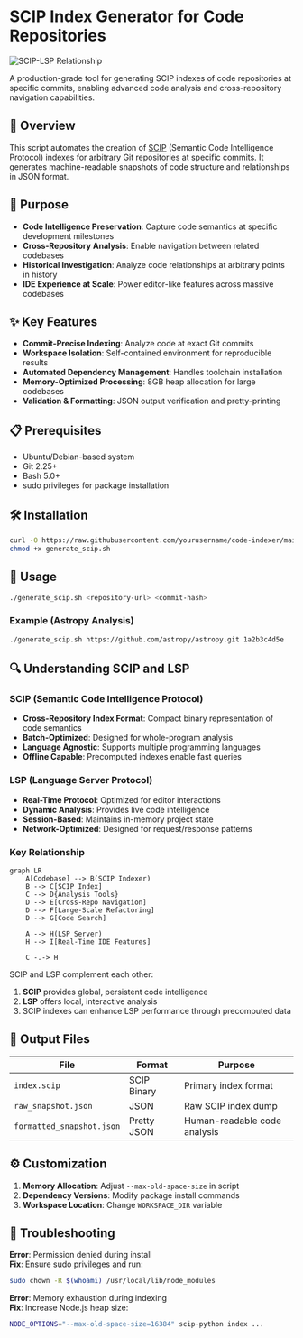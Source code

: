 # SCIP Index Generator for Code Repositories

![SCIP-LSP Relationship](https://img.shields.io/badge/SCIP-LSP_Complementary-blue?logo=sourcegraph)

A production-grade tool for generating SCIP indexes of code repositories at specific commits, enabling advanced code analysis and cross-repository navigation capabilities.

## 📖 Overview

This script automates the creation of [SCIP](https://github.com/sourcegraph/scip) (Semantic Code Intelligence Protocol) indexes for arbitrary Git repositories at specific commits. It generates machine-readable snapshots of code structure and relationships in JSON format.

## 🎯 Purpose

- **Code Intelligence Preservation**: Capture code semantics at specific development milestones
- **Cross-Repository Analysis**: Enable navigation between related codebases
- **Historical Investigation**: Analyze code relationships at arbitrary points in history
- **IDE Experience at Scale**: Power editor-like features across massive codebases

## ✨ Key Features

- **Commit-Precise Indexing**: Analyze code at exact Git commits
- **Workspace Isolation**: Self-contained environment for reproducible results
- **Automated Dependency Management**: Handles toolchain installation
- **Memory-Optimized Processing**: 8GB heap allocation for large codebases
- **Validation & Formatting**: JSON output verification and pretty-printing

## 📋 Prerequisites

- Ubuntu/Debian-based system
- Git 2.25+
- Bash 5.0+
- sudo privileges for package installation

## 🛠️ Installation

```bash
curl -O https://raw.githubusercontent.com/yourusername/code-indexer/main/generate_scip.sh
chmod +x generate_scip.sh
```

## 🚀 Usage

```bash
./generate_scip.sh <repository-url> <commit-hash>
```

### Example (Astropy Analysis)
```bash
./generate_scip.sh https://github.com/astropy/astropy.git 1a2b3c4d5e
```

## 🔍 Understanding SCIP and LSP

### SCIP (Semantic Code Intelligence Protocol)
- **Cross-Repository Index Format**: Compact binary representation of code semantics
- **Batch-Optimized**: Designed for whole-program analysis
- **Language Agnostic**: Supports multiple programming languages
- **Offline Capable**: Precomputed indexes enable fast queries

### LSP (Language Server Protocol)
- **Real-Time Protocol**: Optimized for editor interactions
- **Dynamic Analysis**: Provides live code intelligence
- **Session-Based**: Maintains in-memory project state
- **Network-Optimized**: Designed for request/response patterns

### Key Relationship
```mermaid
graph LR
    A[Codebase] --> B(SCIP Indexer)
    B --> C[SCIP Index]
    C --> D{Analysis Tools}
    D --> E[Cross-Repo Navigation]
    D --> F[Large-Scale Refactoring]
    D --> G[Code Search]
    
    A --> H(LSP Server)
    H --> I[Real-Time IDE Features]
    
    C -.-> H
```

SCIP and LSP complement each other:
1. **SCIP** provides global, persistent code intelligence
2. **LSP** offers local, interactive analysis
3. SCIP indexes can enhance LSP performance through precomputed data

## 📂 Output Files

| File                      | Format       | Purpose                          |
|---------------------------|--------------|----------------------------------|
| `index.scip`              | SCIP Binary  | Primary index format            |
| `raw_snapshot.json`       | JSON         | Raw SCIP index dump             |
| `formatted_snapshot.json` | Pretty JSON  | Human-readable code analysis    |

## ⚙️ Customization

1. **Memory Allocation**: Adjust `--max-old-space-size` in script
2. **Dependency Versions**: Modify package install commands
3. **Workspace Location**: Change `WORKSPACE_DIR` variable

## 🚨 Troubleshooting

**Error**: Permission denied during install  
**Fix**: Ensure sudo privileges and run:
```bash
sudo chown -R $(whoami) /usr/local/lib/node_modules
```

**Error**: Memory exhaustion during indexing  
**Fix**: Increase Node.js heap size:
```bash
NODE_OPTIONS="--max-old-space-size=16384" scip-python index ...
```

